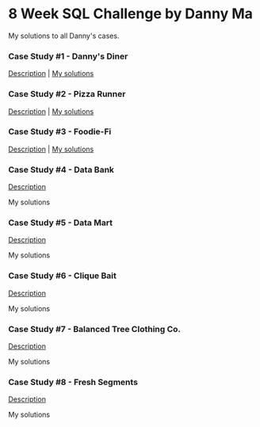 # 8 Week SQL Challenge by Danny Ma

My solutions to all Danny's cases.

### Case Study #1 - Danny's Diner

[Description](https://8weeksqlchallenge.com/case-study-1/) | [My solutions](https://github.com/m-ressel/8-week-sql-challenge/tree/main/Case%20Study%20%231%20-%20Danny's%20Diner)

### Case Study #2 - Pizza Runner

[Description](https://8weeksqlchallenge.com/case-study-2/) | [My solutions](https://github.com/m-ressel/8-week-sql-challenge/tree/main/Case%20Study%20%232%20-%20Pizza%20Runner)


### Case Study #3 - Foodie-Fi

[Description](https://8weeksqlchallenge.com/case-study-3/) | [My solutions](https://github.com/m-ressel/8-week-sql-challenge/tree/main/Case%20Study%20%233%20-%20Foodie-Fi)


### Case Study #4 - Data Bank

[Description](https://8weeksqlchallenge.com/case-study-4/)

My solutions

### Case Study #5 - Data Mart

[Description](https://8weeksqlchallenge.com/case-study-5/)

My solutions

### Case Study #6 - Clique Bait

[Description](https://8weeksqlchallenge.com/case-study-6/)

My solutions

### Case Study #7 - Balanced Tree Clothing Co.

[Description](https://8weeksqlchallenge.com/case-study-7/)

My solutions

### Case Study #8 - Fresh Segments

[Description](https://8weeksqlchallenge.com/case-study-8/)

My solutions

